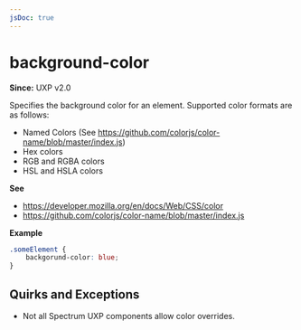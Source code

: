 ```yaml
---
jsDoc: true
---
```

# background-color

**Since:** UXP v2.0

Specifies the background color for an element. Supported color formats are as follows:

* Named Colors (See https://github.com/colorjs/color-name/blob/master/index.js)
* Hex colors
* RGB and RGBA colors
* HSL and HSLA colors

**See**

- https://developer.mozilla.org/en/docs/Web/CSS/color
- https://github.com/colorjs/color-name/blob/master/index.js

**Example**

```css
.someElement {
    backgorund-color: blue;
}
```

## Quirks and Exceptions

* Not all Spectrum UXP components allow color overrides.